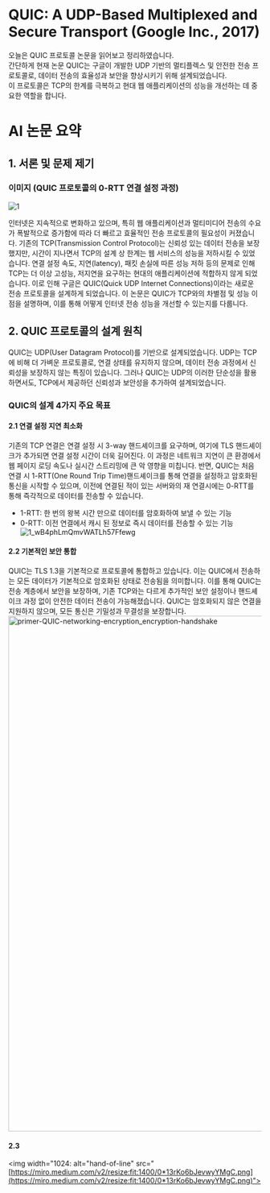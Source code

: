 # QUIC: A UDP-Based Multiplexed and Secure Transport (Google Inc., 2017)
오늘은 QUIC 프로토콜 논문을 읽어보고 정리하였습니다.<br>
간단하게 현재 논문 QUIC는 구글이 개발한 UDP 기반의 멀티플렉스 및 안전한 전송 프로토콜로, 데이터 전송의 효율성과 보안을 향상시키기 위해 설계되었습니다. <br>이 프로토콜은 TCP의 한계를 극복하고 현대 웹 애플리케이션의 성능을 개선하는 데 중요한 역할을 합니다.

# AI 논문 요약
## 1. 서론 및 문제 제기
### 이미지 (QUIC 프로토콜의 0-RTT 연결 설정 과정)
![1](https://github.com/user-attachments/assets/b975dc89-0895-4241-b0f4-33cfc99d438c)

인터넷은 지속적으로 변화하고 있으며, 특히 웹 애플리케이션과 멀티미디어 전송의 수요가 폭발적으로 증가함에 따라 더 빠르고 효율적인 전송 프로토콜의 필요성이 커졌습니다. 기존의 TCP(Transmission Control Protocol)는 신뢰성 있는 데이터 전송을 보장했지만, 시간이 지나면서 TCP의 설계 상 한계는 웹 서비스의 성능을 저하시킬 수 있었습니다. 연결 설정 속도, 지연(latency), 패킷 손실에 따른 성능 저하 등의 문제로 인해 TCP는 더 이상 고성능, 저지연을 요구하는 현대의 애플리케이션에 적합하지 않게 되었습니다. 이로 인해 구글은 QUIC(Quick UDP Internet Connections)이라는 새로운 전송 프로토콜을 설계하게 되었습니다. 이 논문은 QUIC가 TCP와의 차별점 및 성능 이점을 설명하며, 이를 통해 어떻게 인터넷 전송 성능을 개선할 수 있는지를 다룹니다.

## 2. QUIC 프로토콜의 설계 원칙
QUIC는 UDP(User Datagram Protocol)를 기반으로 설계되었습니다. UDP는 TCP에 비해 더 가벼운 프로토콜로, 연결 상태를 유지하지 않으며, 데이터 전송 과정에서 신뢰성을 보장하지 않는 특징이 있습니다. 그러나 QUIC는 UDP의 이러한 단순성을 활용하면서도, TCP에서 제공하던 신뢰성과 보안성을 추가하여 설계되었습니다. 
### QUIC의 설계 4가지 주요 목표
#### 2.1 연결 설정 지연 최소화
기존의 TCP 연결은 연결 설정 시 3-way 핸드셰이크를 요구하며, 여기에 TLS 핸드셰이크가 추가되면 연결 설정 시간이 더욱 길어진다. 이 과정은 네트워크 지연이 큰 환경에서 웹 페이지 로딩 속도나 실시간 스트리밍에 큰 악 영향을 미칩니다. 반면, QUIC는 처음 연결 시 1-RTT(One Round Trip Time)핸드셰이크를 통해 연결을 설정하고 암호화된 통신을 시작할 수 있으며, 이전에 연결된 적이 있는 서버와의 재 연결시에는 0-RTT를 통해 즉각적으로 데이터를 전송할 수 있습니다.
- 1-RTT: 한 번의 왕복 시간 만으로 데이터를 암호화하여 보낼 수 있는 기능
- 0-RTT: 이전 연결에서 캐시 된 정보로 즉시 데이터를 전송할 수 있는 기능
![1_wB4phLmQmvWATLh57Ffewg](https://github.com/user-attachments/assets/32b0b7be-854f-4d97-a1cb-708d72c66e9b)
#### 2.2 기본적인 보안 통합
QUIC는 TLS 1.3을 기본적으로 프로토콜에 통합하고 있습니다. 이는 QUIC에서 전송하는 모든 데이터가 기본적으로 암호화된 상태로 전송됨을 의미합니다. 이를 통해 QUIC는 전송 계층에서 보안을 보장하며, 기존 TCP와는 다르게 추가적인 보안 설정이나 핸드셰이크 과정 없이 안전한 데이터 전송이 가능해졌습니다. QUIC는 암호화되지 않은 연결을 지원하지 않으며, 모든 통신은 기밀성과 무결성을 보장합니다. 
<img width="1024" alt="primer-QUIC-networking-encryption_encryption-handshake" src="https://github.com/user-attachments/assets/e9fcbaca-46f8-447b-9fdc-270bfcd14dbf">
#### 2.3 
<img width="1024: alt="hand-of-line" src="[https://miro.medium.com/v2/resize:fit:1400/0*13rKo6bJevwyYMgC.png](https://miro.medium.com/v2/resize:fit:1400/0*13rKo6bJevwyYMgC.png)">
